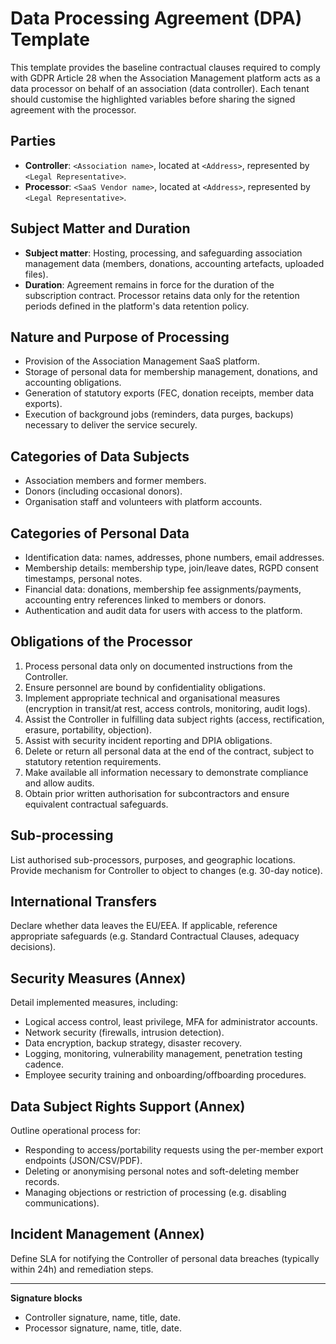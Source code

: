 # Data Processing Agreement (DPA) Template

This template provides the baseline contractual clauses required to comply with GDPR Article 28 when the Association Management platform acts as a data processor on behalf of an association (data controller). Each tenant should customise the highlighted variables before sharing the signed agreement with the processor.

## Parties

- **Controller**: `<Association name>`, located at `<Address>`, represented by `<Legal Representative>`.
- **Processor**: `<SaaS Vendor name>`, located at `<Address>`, represented by `<Legal Representative>`.

## Subject Matter and Duration

- **Subject matter**: Hosting, processing, and safeguarding association management data (members, donations, accounting artefacts, uploaded files).
- **Duration**: Agreement remains in force for the duration of the subscription contract. Processor retains data only for the retention periods defined in the platform's data retention policy.

## Nature and Purpose of Processing

- Provision of the Association Management SaaS platform.
- Storage of personal data for membership management, donations, and accounting obligations.
- Generation of statutory exports (FEC, donation receipts, member data exports).
- Execution of background jobs (reminders, data purges, backups) necessary to deliver the service securely.

## Categories of Data Subjects

- Association members and former members.
- Donors (including occasional donors).
- Organisation staff and volunteers with platform accounts.

## Categories of Personal Data

- Identification data: names, addresses, phone numbers, email addresses.
- Membership details: membership type, join/leave dates, RGPD consent timestamps, personal notes.
- Financial data: donations, membership fee assignments/payments, accounting entry references linked to members or donors.
- Authentication and audit data for users with access to the platform.

## Obligations of the Processor

1. Process personal data only on documented instructions from the Controller.
2. Ensure personnel are bound by confidentiality obligations.
3. Implement appropriate technical and organisational measures (encryption in transit/at rest, access controls, monitoring, audit logs).
4. Assist the Controller in fulfilling data subject rights (access, rectification, erasure, portability, objection).
5. Assist with security incident reporting and DPIA obligations.
6. Delete or return all personal data at the end of the contract, subject to statutory retention requirements.
7. Make available all information necessary to demonstrate compliance and allow audits.
8. Obtain prior written authorisation for subcontractors and ensure equivalent contractual safeguards.

## Sub-processing

List authorised sub-processors, purposes, and geographic locations. Provide mechanism for Controller to object to changes (e.g. 30-day notice).

## International Transfers

Declare whether data leaves the EU/EEA. If applicable, reference appropriate safeguards (e.g. Standard Contractual Clauses, adequacy decisions).

## Security Measures (Annex)

Detail implemented measures, including:

- Logical access control, least privilege, MFA for administrator accounts.
- Network security (firewalls, intrusion detection).
- Data encryption, backup strategy, disaster recovery.
- Logging, monitoring, vulnerability management, penetration testing cadence.
- Employee security training and onboarding/offboarding procedures.

## Data Subject Rights Support (Annex)

Outline operational process for:

- Responding to access/portability requests using the per-member export endpoints (JSON/CSV/PDF).
- Deleting or anonymising personal notes and soft-deleting member records.
- Managing objections or restriction of processing (e.g. disabling communications).

## Incident Management (Annex)

Define SLA for notifying the Controller of personal data breaches (typically within 24h) and remediation steps.

---

**Signature blocks**

- Controller signature, name, title, date.
- Processor signature, name, title, date.
